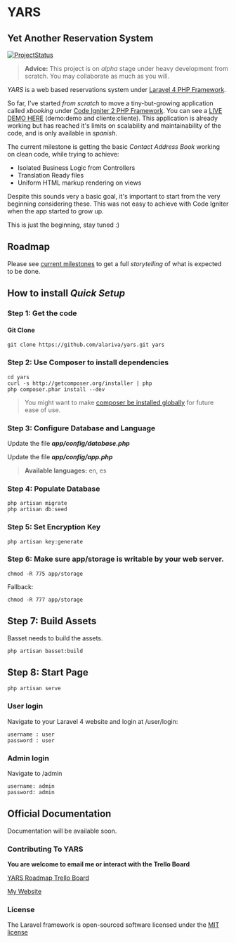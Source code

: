 # YARS
## Yet Another Reservation System

[![ProjectStatus](http://stillmaintained.com/alariva/yars.png)](http://stillmaintained.com/alariva/yars)

> **Advice:** This project is on *alpha* stage under heavy development from scratch. You may collaborate as much as you will.

*YARS* is a web based reservations system under [Laravel 4 PHP Framework](http://github.com/laravel/framework).

So far, I've started *from scratch* to move a tiny-but-growing application called *xbooking* under [Code Igniter 2 PHP Framework](http://ellislab.com/codeigniter). You can see a [LIVE DEMO HERE](https://xbooking.com.ar/demo/) (demo:demo and cliente:cliente). This application is already working but has reached it's limits on scalability and maintainability of the code, and is only available in *spanish*.

The current milestone is getting the basic *Contact Address Book* working on clean code, while trying to achieve:

 - Isolated Business Logic from Controllers
 - Translation Ready files
 - Uniform HTML markup rendering on views

Despite this sounds very a basic goal, it's important to start from the very beginning considering these. This was not easy to achieve with Code Igniter when the app started to grow up.

This is just the beginning, stay tuned :)

## Roadmap

Please see [current milestones](https://github.com/alariva/yars/issues/milestones) to get a full *storytelling* of what is expected to be done.

## How to install *Quick Setup*
### Step 1: Get the code
#### Git Clone

    git clone https://github.com/alariva/yars.git yars

### Step 2: Use Composer to install dependencies

    cd yars
    curl -s http://getcomposer.org/installer | php
    php composer.phar install --dev

> You might want to make [composer be installed globally](http://andrewelkins.com/programming/php/setting-up-composer-globally-for-laravel-4/) for future ease of use.

### Step 3: Configure Database and Language

Update the file ***app/config/database.php***

Update the file ***app/config/app.php***

> **Available languages:** en, es

### Step 4: Populate Database

    php artisan migrate
    php artisan db:seed

### Step 5: Set Encryption Key

    php artisan key:generate

### Step 6: Make sure app/storage is writable by your web server.

    chmod -R 775 app/storage

Fallback:

    chmod -R 777 app/storage

## Step 7: Build Assets

Basset needs to build the assets.

    php artisan basset:build

## Step 8: Start Page

    php artisan serve

### User login

Navigate to your Laravel 4 website and login at /user/login:

    username : user
    password : user

### Admin login

Navigate to /admin

    username: admin
    password: admin

## Official Documentation

Documentation will be available soon.

### Contributing To YARS

**You are welcome to email me or interact with the Trello Board**

[YARS Roadmap Trello Board](https://trello.com/board/yars-yet-another-reservation-system/51ad53d426ed73393e0001f1)

[My Website](http://alariva.com/en/)

### License

The Laravel framework is open-sourced software licensed under the [MIT license](http://opensource.org/licenses/MIT)

